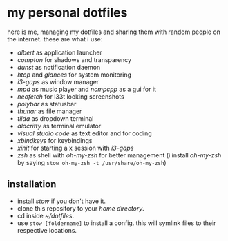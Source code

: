 # my personal dotfiles

here is me, managing my dotfiles and sharing them with random people
on the internet. these are what i use:

- *albert* as application launcher
- *compton* for shadows and transparency
- *dunst* as notification daemon
- *htop* and *glances* for system monitoring
- *i3-gaps* as window manager
- *mpd* as music player and *ncmpcpp* as a gui for it
- *neofetch* for l33t looking screenshots
- *polybar* as statusbar
- *thunar* as file manager
- *tilda* as dropdown terminal
- *alacritty* as terminal emulator
- *visual studio code* as text editor and for coding
- *xbindkeys* for keybindings
- *xinit* for starting a x session with *i3-gaps*
- *zsh* as shell with *oh-my-zsh* for better management (i install *oh-my-zsh* by saying `stow oh-my-zsh -t /usr/share/oh-my-zsh`)

## installation

- install *stow* if you don't have it.
- clone this repository to your *home directory*.
- cd inside *~/dotfiles*.
- use `stow [foldername]` to install a config. this will symlink files to their respective locations.

